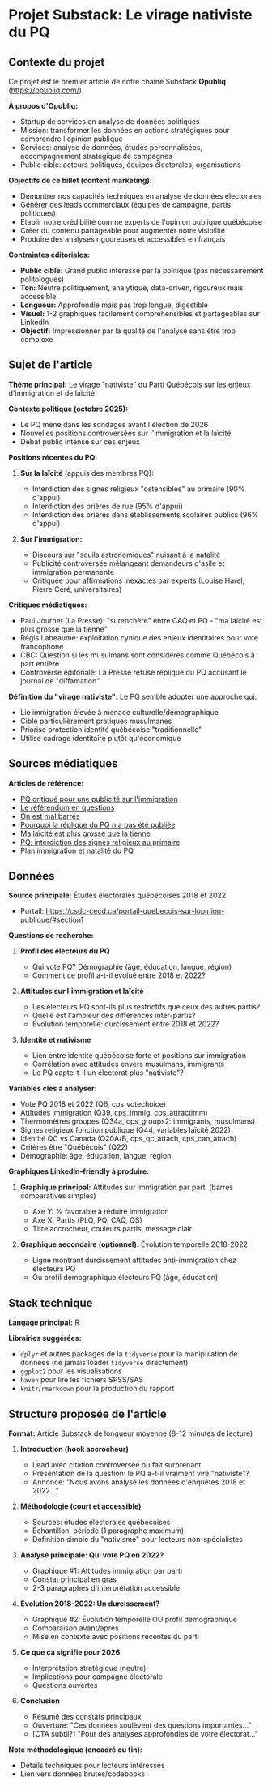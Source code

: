 # Projet Substack: Le virage nativiste du PQ

## Contexte du projet

Ce projet est le premier article de notre chaîne Substack **Opubliq** (https://opubliq.com/).

**À propos d'Opubliq:**
- Startup de services en analyse de données politiques
- Mission: transformer les données en actions stratégiques pour comprendre l'opinion publique
- Services: analyse de données, études personnalisées, accompagnement stratégique de campagnes
- Public cible: acteurs politiques, équipes électorales, organisations

**Objectifs de ce billet (content marketing):**
- Démontrer nos capacités techniques en analyse de données électorales
- Générer des leads commerciaux (équipes de campagne, partis politiques)
- Établir notre crédibilité comme experts de l'opinion publique québécoise
- Créer du contenu partageable pour augmenter notre visibilité
- Produire des analyses rigoureuses et accessibles en français

**Contraintes éditoriales:**
- **Public cible:** Grand public intéressé par la politique (pas nécessairement politologues)
- **Ton:** Neutre politiquement, analytique, data-driven, rigoureux mais accessible
- **Longueur:** Approfondie mais pas trop longue, digestible
- **Visuel:** 1-2 graphiques facilement compréhensibles et partageables sur LinkedIn
- **Objectif:** Impressionner par la qualité de l'analyse sans être trop complexe

## Sujet de l'article

**Thème principal:** Le virage "nativiste" du Parti Québécois sur les enjeux d'immigration et de laïcité

**Contexte politique (octobre 2025):**
- Le PQ mène dans les sondages avant l'élection de 2026
- Nouvelles positions controversées sur l'immigration et la laïcité
- Débat public intense sur ces enjeux

**Positions récentes du PQ:**
1. **Sur la laïcité** (appuis des membres PQ):
   - Interdiction des signes religieux "ostensibles" au primaire (90% d'appui)
   - Interdiction des prières de rue (95% d'appui)
   - Interdiction des prières dans établissements scolaires publics (96% d'appui)

2. **Sur l'immigration:**
   - Discours sur "seuils astronomiques" nuisant à la natalité
   - Publicité controversée mélangeant demandeurs d'asile et immigration permanente
   - Critiquée pour affirmations inexactes par experts (Louise Harel, Pierre Céré, universitaires)

**Critiques médiatiques:**
- Paul Journet (La Presse): "surenchère" entre CAQ et PQ - "ma laïcité est plus grosse que la tienne"
- Régis Labeaume: exploitation cynique des enjeux identitaires pour vote francophone
- CBC: Question si les musulmans sont considérés comme Québécois à part entière
- Controverse éditoriale: La Presse refuse réplique du PQ accusant le journal de "diffamation"

**Définition du "virage nativiste":**
Le PQ semble adopter une approche qui:
- Lie immigration élevée à menace culturelle/démographique
- Cible particulièrement pratiques musulmanes
- Priorise protection identité québécoise "traditionnelle"
- Utilise cadrage identitaire plutôt qu'économique

## Sources médiatiques

**Articles de référence:**
- [PQ critiqué pour une publicité sur l'immigration](https://www.lapresse.ca/actualites/politique/2025-09-11/le-pq-critique-pour-une-publicite-sur-l-immigration.php)
- [Le référendum en questions](https://www.lapresse.ca/actualites/chroniques/2025-08-31/le-referendum-en-questions.php)
- [On est mal barrés](https://www.lapresse.ca/dialogue/chroniques/2025-09-15/politique-quebecoise/on-est-mal-barres.php)
- [Pourquoi la réplique du PQ n'a pas été publiée](https://www.lapresse.ca/actualites/chroniques/2025-10-19/dans-le-calepin-de-l-editeur-adjoint/voici-pourquoi-la-replique-du-pq-n-a-pas-ete-publiee.php)
- [Ma laïcité est plus grosse que la tienne](https://www.lapresse.ca/actualites/chroniques/2025-10-02/ma-laicite-est-plus-grosse-que-la-tienne.php)
- [PQ: interdiction des signes religieux au primaire](https://www.lapresse.ca/actualites/politique/2025-09-25/eleves-du-primaire/le-pq-compte-interdire-le-port-de-signes-religieux.php)
- [Plan immigration et natalité du PQ](https://ici.radio-canada.ca/nouvelle/2115650/parti-quebecois-plan-immigration-natalite?depuisRecherche=true)

## Données

**Source principale:** Études électorales québécoises 2018 et 2022
- Portail: https://csdc-cecd.ca/portail-quebecois-sur-lopinion-publique/#section1

**Questions de recherche:**

1. **Profil des électeurs du PQ**
   - Qui vote PQ? Démographie (âge, éducation, langue, région)
   - Comment ce profil a-t-il évolué entre 2018 et 2022?

2. **Attitudes sur l'immigration et laïcité**
   - Les électeurs PQ sont-ils plus restrictifs que ceux des autres partis?
   - Quelle est l'ampleur des différences inter-partis?
   - Évolution temporelle: durcissement entre 2018 et 2022?

3. **Identité et nativisme**
   - Lien entre identité québécoise forte et positions sur immigration
   - Corrélation avec attitudes envers musulmans, immigrants
   - Le PQ capte-t-il un électorat plus "nativiste"?

**Variables clés à analyser:**
- Vote PQ 2018 et 2022 (Q6, cps_votechoice)
- Attitudes immigration (Q39, cps_immig, cps_attractimm)
- Thermomètres groupes (Q34a, cps_groups2: immigrants, musulmans)
- Signes religieux fonction publique (Q44, variables laïcité 2022)
- Identité QC vs Canada (Q20A/B, cps_qc_attach, cps_can_attach)
- Critères être "Québécois" (Q22)
- Démographie: âge, éducation, langue, région

**Graphiques LinkedIn-friendly à produire:**
1. **Graphique principal:** Attitudes sur immigration par parti (barres comparatives simples)
   - Axe Y: % favorable à réduire immigration
   - Axe X: Partis (PLQ, PQ, CAQ, QS)
   - Titre accrocheur, couleurs partis, message clair

2. **Graphique secondaire (optionnel):** Évolution temporelle 2018-2022
   - Ligne montrant durcissement attitudes anti-immigration chez électeurs PQ
   - Ou profil démographique électeurs PQ (âge, éducation)

## Stack technique

**Langage principal:** R

**Librairies suggérées:**
- `dplyr` et autres packages de la `tidyverse` pour la manipulation de données (ne jamais loader `tidyverse` directement)
- `ggplot2` pour les visualisations
- `haven` pour lire les fichiers SPSS/SAS
- `knitr`/`rmarkdown` pour la production du rapport

## Structure proposée de l'article

**Format:** Article Substack de longueur moyenne (8-12 minutes de lecture)

1. **Introduction (hook accrocheur)**
   - Lead avec citation controversée ou fait surprenant
   - Présentation de la question: le PQ a-t-il vraiment viré "nativiste"?
   - Annonce: "Nous avons analysé les données d'enquêtes 2018 et 2022..."

2. **Méthodologie (court et accessible)**
   - Sources: études électorales québécoises
   - Échantillon, période (1 paragraphe maximum)
   - Définition simple du "nativisme" pour lecteurs non-spécialistes

3. **Analyse principale: Qui vote PQ en 2022?**
   - Graphique #1: Attitudes immigration par parti
   - Constat principal en gras
   - 2-3 paragraphes d'interprétation accessible

4. **Évolution 2018-2022: Un durcissement?**
   - Graphique #2: Évolution temporelle OU profil démographique
   - Comparaison avant/après
   - Mise en contexte avec positions récentes du parti

5. **Ce que ça signifie pour 2026**
   - Interprétation stratégique (neutre)
   - Implications pour campagne électorale
   - Questions ouvertes

6. **Conclusion**
   - Résumé des constats principaux
   - Ouverture: "Ces données soulèvent des questions importantes..."
   - [CTA subtil?] "Pour des analyses approfondies de votre électorat..."

**Note méthodologique (encadré ou fin):**
- Détails techniques pour lecteurs intéressés
- Lien vers données brutes/codebooks